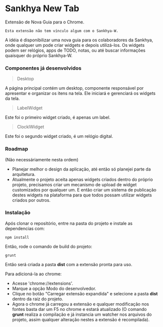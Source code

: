 # Sankhya New Tab

Extensão de Nova Guia para o Chrome.

```
Esta extensão não tem vínculo algum com o Sankhya-W.
```

A idéia é disponibilizar uma nova guia para os colaboradores da Sankhya,
onde qualquer um pode criar widgets e depois utilizá-los.
Os widgets podem ser relógios, apps de TODO, notas, ou até buscar informações quaisquer do próprio Sankhya-W.

### Componentes já desenvolvidos ###

> Desktop

A página principal contém um desktop, componente responsável
por apresentar e organizar os itens na tela. Ele iniciará e gerenciará os widgets da tela.

> LabelWidget

Este foi o primeiro widget criado, é apenas um label.

> ClocklWidget

Este foi o segundo widget criado, é um relógio digital.

### Roadmap ###
(Não necessáriamente nesta ordem)

* Planejar melhor o design da aplicação, até então só planejei parte da arquitetura.
* Atualmente o projeto aceita apenas widgets criados dentro do próprio projeto, precisamos criar um mecanismo de upload de widget customizados por qualquer um. E então criar um sistema de publicação destes widgets na plataforma para que todos possam utilizar widgets criados por outros.

### Instalação ###

Após clonar o repositório, entre na pasta do projeto e instale as dependencias com:
```
npm install
```

Então, rode o comando de build do projeto:
```
grunt
```

Então será criada a pasta **dist** com a extensão pronta para uso.

Para adicioná-la ao chrome:

* Acesse 'chrome://extensions'.
* Marque a opção Modo do desenvolvedor.
* Clique no botão "Carregar extensão expandida" e selecione a pasta **dist** dentro da raiz do projeto.
* Agora o chrome já carregou a extensão e qualquer modificação nos fontes basta dar um F5 no chrome e estará atualizado (O comando **grunt** realiza a compilação e já instancia um watcher nos arquivos do projeto, assim qualquer alteração nestes a extensão é recompilada).
